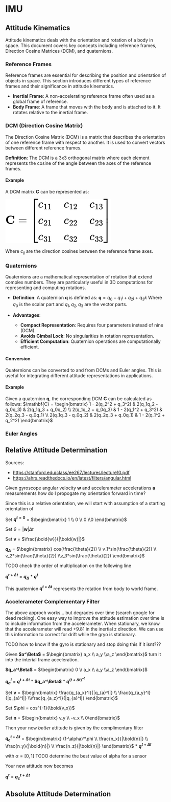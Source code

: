 # IMU

## Attitude Kinematics

Attitude kinematics deals with the orientation and rotation of a body in space. This document covers key concepts including reference frames, Direction Cosine Matrices (DCM), and quaternions.

### Reference Frames

Reference frames are essential for describing the position and orientation of objects in space. This section introduces different types of reference frames and their significance in attitude kinematics.

- **Inertial Frame**: A non-accelerating reference frame often used as a global frame of reference.
- **Body Frame**: A frame that moves with the body and is attached to it. It rotates relative to the inertial frame.

### DCM (Direction Cosine Matrix)

The Direction Cosine Matrix (DCM) is a matrix that describes the orientation of one reference frame with respect to another. It is used to convert vectors between different reference frames.

**Definition**: The DCM is a 3x3 orthogonal matrix where each element represents the cosine of the angle between the axes of the reference frames.

#### Example

A DCM matrix $\mathbf{C}$ can be represented as:

![Equation](images/equation.svg)

Where $c_{ij}$ are the direction cosines between the reference frame axes.

### Quaternions

Quaternions are a mathematical representation of rotation that extend complex numbers. They are particularly useful in 3D computations for representing and computing rotations.

- **Definition**: A quaternion $\mathbf{q}$ is defined as:
$\mathbf{q} = q_0 + q_1i + q_2j + q_3k$
Where $q_0$ is the scalar part and $q_1, q_2, q_3$ are the vector parts.

- **Advantages**:
  - **Compact Representation**: Requires four parameters instead of nine (DCM).
  - **Avoids Gimbal Lock**: No singularities in rotation representation.
  - **Efficient Computation**: Quaternion operations are computationally efficient.

#### Conversion

Quaternions can be converted to and from DCMs and Euler angles. This is useful for integrating different attitude representations in applications.

#### Example

Given a quaternion $\mathbf{q}$, the corresponding DCM $\mathbf{C}$ can be calculated as follows:
$\mathbf{C} = \begin{bmatrix}
1 - 2(q_2^2 + q_3^2) & 2(q_1q_2 - q_0q_3) & 2(q_1q_3 + q_0q_2) \\
2(q_1q_2 + q_0q_3) & 1 - 2(q_1^2 + q_3^2) & 2(q_2q_3 - q_0q_1) \\
2(q_1q_3 - q_0q_2) & 2(q_2q_3 + q_0q_1) & 1 - 2(q_1^2 + q_2^2)
\end{bmatrix}$

### Euler Angles



## Relative Attitude Determination

Sources: 
- https://stanford.edu/class/ee267/lectures/lecture10.pdf 
- https://ahrs.readthedocs.io/en/latest/filters/angular.html

Given gyroscope angular velocity **w** and accelerameter accelerations **a** measurements how do I propogate my orientation forward in time?

Since this is a relative orientation, we will start with assumption of a starting orientation of 

Set **$q^{t=0}$** = $\begin{bmatrix} 1 \\ 0 \\ 0 \\0 \end{bmatrix}$

Set $\theta = |$**w**|$\Delta t$ 

Set **v** = $\frac{\bold{w}}{|\bold{w}|}$

**$q_\Delta$** = $\begin{bmatrix} cos(\frac{\theta}{2}) \\ v_1*sin(\frac{\theta}{2}) \\ v_2*sin(\frac{\theta}{2}) \\v_3*sin(\frac{\theta}{2}) \end{bmatrix}$


TODO check the order of multiplication on the following line 

**$q^{t + \Delta t}$** = **$q_\Delta$** * **$q^{t}$**

This quaternion **$q^{t + \Delta t}$** represents the rotation from body to world frame.

### Accelerameter Complementary Filter

The above approch works... but degrades over time (search google for dead recking). One easy way to improve the attitude estimation over time is to include information from the accelerameter. When stationary, we know that the accelerameter will read +9.81 in the inertial z direction. We can use this information to correct for drift while the gryo is stationary.

TODO how to know if the gyro is stationary and stop doing this if it isnt???

Given **$a^\Beta$** = $\begin{bmatrix} a_x \\ a_y \\a_z \end{bmatrix}$ turn it into the interial frame acceleration.

**$q_a^\Beta$** = $\begin{bmatrix} 0 \\ a_x \\ a_y \\a_z \end{bmatrix}$

**$q_a^I$** = **$q^{t + \Delta t}$** * **$q_a^\Beta$** * **$q^{(t + \Delta t)^{-1}}$**

Set **v** = $\begin{bmatrix} \frac{q_{a_x}^I}{|q_{a}^I|} \\ \frac{q_{a_y}^I}{|q_{a}^I|} \\\frac{q_{a_z}^I}{|q_{a}^I|} \end{bmatrix}$

Set $\phi = cos^{-1}(\bold{v_x})$

Set **n** = $\begin{bmatrix} v_y \\ -v_x \\ 0\end{bmatrix}$

Then your new *better* attitude is given by the complimentary filter

**$q^{t + \Delta t}_c$** = $\begin{bmatrix} (1-\alpha)*\phi \\ \frac{n_x}{|\bold{n}|} \\ \frac{n_y}{|\bold{n}|} \\ \frac{n_z}{|\bold{n}|} \end{bmatrix}$ * **$q^{t + \Delta t}$**

with $\alpha = [0, 1]$ TODO determine the best value of alpha for a sensor

Your new attitude now becomes 

**$q^{t}$** = **$q^{t + \Delta t}_c$**


## Absolute Attitude Determination

